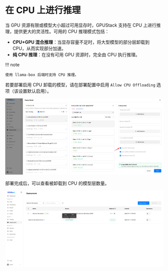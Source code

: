 # 在 CPU 上进行推理

当 GPU 资源有限或模型大小超过可用显存时，GPUStack 支持在 CPU 上进行推理，提供更大的灵活性。可用的 CPU 推理模式包括：

- **CPU+GPU 混合推理**：当显存容量不足时，将大型模型的部分层卸载到 CPU，从而实现部分加速。
- **纯 CPU 推理**：在没有可用 GPU 资源时，完全由 CPU 执行推理。

!!! note

    使用 llama-box 后端时支持 CPU 推理。

若要部署启用 CPU 卸载的模型，请在部署配置中启用 `Allow CPU Offloading` 选项（该设置默认启用）。

![允许 CPU 卸载](../../assets/tutorials/inference-on-cpus/allow-cpu-offload.png)

部署完成后，可以查看被卸载到 CPU 的模型层数量。

![CPU 卸载](../../assets/tutorials/inference-on-cpus/cpu-offload.png)